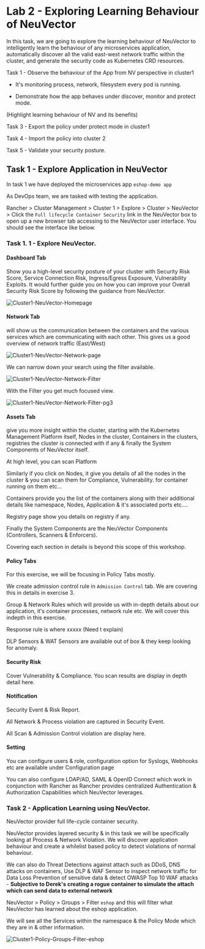 # Lab 2 - Exploring Learning Behaviour of NeuVector

In this task, we are going to explore the learning behaviour of NeuVector to intelligently learn the behaviour of any microservices application, automatically discover all the valid east-west network traffic within the cluster, and generate the security code as Kubernetes CRD resources.



Task 1 - Observe the behaviour of the App from NV perspective in cluster1

* It's monitoring process, network, filesystem every pod is running.

* Demonstrate how the app behaves under discover, monitor and protect mode.

(Highlight learning behaviour of NV and its benefits)

Task 3 - Export the policy under protect mode in cluster1

Task 4 - Import the policy into cluster 2

Task 5 - Validate your security posture.



## Task 1 - Explore Application in NeuVector

In task 1 we have deployed the microservices app `eshop-demo app`

As DevOps team, we are tasked with testing the application. 

Rancher > Cluster Management > Cluster 1 > Explore > Cluster > NeuVector > Click the `Full lifecycle Container Security` link in the NeuVector box to open up a new browser tab accessing to the NeuVector user interface. You should see the interface like below.

### Task 1. 1 - Explore NeuVector. 

#### Dashboard Tab 

Show you a high-level security posture of your cluster with Security Risk Score, Service Connection Risk, Ingress/Egress Exposure, Vulnerability Exploits. It would further guide you on how you can improve your Overall Security Risk Score by following the guidance from NeuVector.

![Cluster1-NeuVector-Homepage](../images/Cluster1-NeuVector-Homepage.PNG)

#### Network Tab 

will show us the communication between the containers and the various services which are communicating with each other. This gives us a good overview of network traffic (East/West)

![Cluster1-NeuVector-Network-page](../images/Cluster1-NeuVector-Network-page.PNG)

We can narrow down your search using the filter available. 

![Cluster1-NeuVector-Network-Filter](../images/Cluster1-NeuVector-Network-Filter-1669305906976-8.png)

With the Filter you get much focused view. 

![Cluster1-NeuVector-Network-Filter-pg3](../images/Cluster1-NeuVector-Network-Filter-pg3.png)



#### Assets Tab 

give you more insight within the cluster, starting with the Kubernetes Management Platform itself, Nodes in the cluster, Containers in the clusters, registries the cluster is connected with if any & finally the System Components of NeuVector itself. 

At high level, you can scan Platform

Similarly if you click on Nodes, it give you details of all the nodes in the cluster & you can scan them for Compliance, Vulnerability. for container running on them etc...

Containers provide you the list of the containers along with their additional details like namespace, Nodes, Application & it's associated ports etc....

Registry page show you details on registry if any.

Finally the System Components are the NeuVector Components (Controllers, Scanners & Enforcers). 

Covering each section in details is beyond this scope of this workshop.

#### Policy Tabs

For this exercise, we will be focusing in Policy Tabs mostly. 

We create admission control rule in `Admission Control` tab. We are covering this in details in exercise 3. 

Group & Network Rules which will provide us with in-depth details about our application, it's container processes, network rule etc. We will cover this indepth in this exercise. 

Response rule is where xxxxx (Need t explain)

DLP Sensors & WAT Sensors are available out of box & they keep looking for anomaly. 

#### Security Risk 

Cover Vulnerability & Compliance. You scan results are display in depth detail here. 

#### Notification 

Security Event & Risk Report. 

All Network & Process violation are captured in Security Event.

All Scan & Admission Control violation are display here. 

#### Setting 

You can configure users & role, configuration option for Syslogs, Webhooks etc are available under Configuration page

You can also configure LDAP/AD, SAML & OpenID Connect which work in conjunction with Rancher as Rancher provides centralized Authentication & Authorization Capabilities which NeuVector leverages. 



### Task 2 - Application Learning using NeuVector. 

NeuVector provider full life-cycle container security.

NeuVector provides layered security & in this task we will be specifically looking at Process & Network Violation. We will discover application behaviour and create a whilelist based policy to detect violations of normal behaviour. 

We can also do Threat Detections against attach such as DDoS, DNS attacks on containers, Use DLP & WAF Sensor to inspect network traffic for Data Loss Prevention of sensitive data & detect OWASP Top 10 WAF attacks - **Subjective to Derek's creating a rogue container to simulate the attach which can send data to external network**





NeuVector > Policy > Groups > Filter `eshop` and this will filter what NeuVector has learned about the eshop application. 

We will see all the Services within the namespace & the Policy Mode which they are in & other information. 

![Cluster1-Policy-Groups-Filter-eshop](../images/Cluster1-Policy-Groups-Filter-eshop.PNG)





